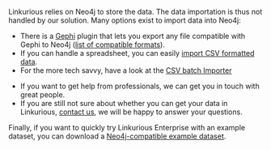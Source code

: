Linkurious relies on Neo4j to store the data.
The data importation is thus not handled by our solution.
Many options exist to import data into Neo4j:

- There is a [Gephi](https://gephi.org/) plugin that lets you export any file compatible with Gephi to Neo4j ([list of compatible formats](https://gephi.org/users/supported-graph-formats/)).
- If you can handle a spreadsheet, you can easily [import CSV formatted data](https://neo4j.com/blog/importing-data-into-neo4j-the-spreadsheet-way/).
- For the more tech savvy, have a look at the [CSV batch Importer](https://github.com/jexp/batch-import) 
<!-- 
not maintained:
or the [Talend connector](https://github.com/Zenika/talend-neo4j-connector).
-->
- If you want to get help from professionals, we can get you in touch with great people.
- If you are still not sure about whether you can get your data in Linkurious, [contact us](/support), we will be happy to answer your questions.

Finally, if you want to quickly try Linkurious Enterprise with an example dataset, you can download a [Neo4j-compatible example dataset](https://neo4j.com/developer/example-data/).
